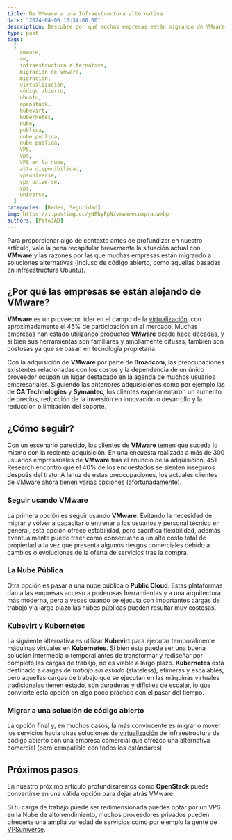 ```yaml
---
title: De VMware a una Infraestructura alternativa
date: "2024-04-06 10:34:00.00"
description: Descubre por qué muchas empresas están migrando de VMware a soluciones alternativas y cómo enfrentar este cambio en la infraestructura de TI.
type: post
tags:
  [
    vmware,
    vm,
    infraestructura alternativa,
    migración de vmware,
    migracion,
    virtualización,
    código abierto,
    ubuntu,
    openstack,
    kubevirt,
    kubernetes,
    nube,
    publica,
    nube publica,
    nube pública,
    VPS,
    vps,
    VPS en la nube,
    alta disponibilidad,
    vpsuniverse,
    vps universe,
    vps,
    universe,
  ]
categories: [Redes, Seguridad]
img: https://i.postimg.cc/yNBhyFpN/vmwarecompra.webp
authors: [PatoJAD]
---
```


Para proporcionar algo de contexto antes de profundizar en nuestro artículo, vale la pena recapitular brevemente la situación actual con **VMware** y las razones por las que muchas empresas están migrando a soluciones alternativas (incluso de código abierto, como aquellas basadas en infraestructura Ubuntu).

## ¿Por qué las empresas se están alejando de VMware?

**VMware** es un proveedor líder en el campo de la [virtualización](/post/2020/02/que-es-la-virtualizacion/), con aproximadamente el 45% de participación en el mercado. Muchas empresas han estado utilizando productos **VMware** desde hace décadas, y si bien sus herramientas son familiares y ampliamente difusas, también son costosas ya que se basan en tecnología propietaria.

Con la adquisición de **VMware** por parte de **Broadcom**, las preocupaciones existentes relacionadas con los costos y la dependencia de un único proveedor ocupan un lugar destacado en la agenda de muchos usuarios empresariales. Siguiendo las anteriores adquisiciones como por ejemplo las de **CA Technologies** y **Symantec**, los clientes experimentaron un aumento de precios, reducción de la inversión en innovación o desarrollo y la reducción o limitación del soporte.

## ¿Cómo seguir?

Con un escenario parecido, los clientes de **VMware** temen que suceda lo mismo con la reciente adquisición. En una encuesta realizada a más de 300 usuarios empresariales de **VMware** tras el anuncio de la adquisición, 451 Research encontró que el 40% de los encuestados se sienten inseguros después del trato. A la luz de estas preocupaciones, los actuales clientes de VMware ahora tienen varias opciones (afortunadamente).

### Seguir usando VMware

La primera opción es seguir usando **VMware**. Evitando la necesidad de migrar y volver a capacitar o entrenar a los usuarios y personal técnico en general, esta opción ofrece estabilidad, pero sacrifica flexibilidad, además eventualmente puede traer como consecuencia un alto costo total de propiedad a la vez que presenta algunos riesgos comerciales debido a cambios o evoluciones de la oferta de servicios tras la compra.

### La Nube Pública

Otra opción es pasar a una nube pública o **Public Cloud**. Estas plataformas dan a las empresas acceso a poderosas herramientas y a una arquitectura más moderna, pero a veces cuando se ejecuta con importantes cargas de trabajo y a largo plazo las nubes públicas pueden resultar muy costosas.

### Kubevirt y Kubernetes

La siguiente alternativa es utilizar **Kubevirt** para ejecutar temporalmente máquinas virtuales en **Kubernetes**. Si bien esta puede ser una buena solución intermedia o temporal antes de transformar y rediseñar por completo las cargas de trabajo, no es viable a largo plazo. **Kubernetes** está destinado a cargas de _trabajo sin estado_ (stateless), efímeras y escalables, pero aquellas cargas de trabajo que se ejecutan en las máquinas virtuales tradicionales tienen estado, son duraderas y difíciles de escalar, lo que convierte esta opción en algo poco práctico con el pasar del tiempo.

### Migrar a una solución de código abierto

La opción final y, en muchos casos, la más convincente es migrar o mover los servicios hacia otras soluciones de [virtualización](/post/2020/02/que-es-la-virtualizacion/) de infraestructura de código abierto con una empresa comercial que ofrezca una alternativa comercial (pero compatible con todos los estándares).

## Próximos pasos

En nuestro próximo artículo profundizaremos como **OpenStack** puede convertirse en una válida opción para dejar atrás VMware.

Si tu carga de trabajo puede ser redimensionada puedes optar por un VPS en la Nube de alto rendimiento, muchos proveedores privados pueden ofrecerte una amplia variedad de servicios como por ejemplo la gente de [VPSuniverse](https://plataforma.vpsuniverse.net/aff.php?aff=25).
